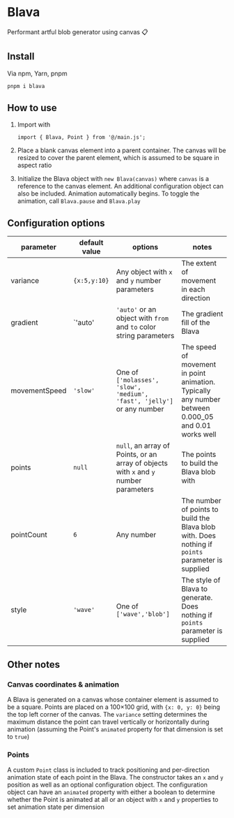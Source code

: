 # Blava

Performant artful blob generator using canvas 📋

## Install

Via npm, Yarn, pnpm

```bash
pnpm i blava
```

## How to use

1. Import with

   `import { Blava, Point } from '@/main.js';`

2. Place a blank canvas element into a parent container. The canvas will be resized to cover the parent element, which is assumed to be square in aspect ratio
3. Initialize the Blava object with `new Blava(canvas)` where `canvas` is a reference to the canvas element. An additional configuration object can also be included. Animation automatically begins. To toggle the animation, call `Blava.pause` and `Blava.play`

## Configuration options

| parameter     | default value | options                                                                               | notes                                                                                               |
| ------------- | ------------- | ------------------------------------------------------------------------------------- | --------------------------------------------------------------------------------------------------- |
| variance      | `{x:5,y:10}`  | Any object with `x` and `y` number parameters                                         | The extent of movement in each direction                                                            |
| gradient      | `'auto'       | `'auto'` or an object with `from` and `to` color string parameters                    | The gradient fill of the Blava                                                                      |
| movementSpeed | `'slow'`      | One of `['molasses', 'slow', 'medium', 'fast', 'jelly']` or any number                | The speed of movement in point animation. Typically any number between 0.000_05 and 0.01 works well |
| points        | `null`        | `null`, an array of Points, or an array of objects with `x` and `y` number parameters | The points to build the Blava blob with                                                             |
| pointCount    | `6`           | Any number                                                                            | The number of points to build the Blava blob with. Does nothing if `points` parameter is supplied   |
| style         | `'wave'`      | One of `['wave','blob']`                                                              | The style of Blava to generate. Does nothing if `points` parameter is supplied                      |

## Other notes

### Canvas coordinates & animation

A Blava is generated on a canvas whose container element is assumed to be a square. Points are placed on a 100×100 grid, with `{x: 0, y: 0}` being the top left corner of the canvas. The `variance` setting determines the maximum distance the point can travel vertically or horizontally during animation (assuming the Point's `animated` property for that dimension is set to `true`)

### Points

A custom `Point` class is included to track positioning and per-direction animation state of each point in the Blava. The constructor takes an `x` and `y` position as well as an optional configuration object. The configuration object can have an `animated` property with either a boolean to determine whether the Point is animated at all or an object with `x` and `y` properties to set animation state per dimension

